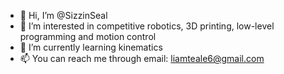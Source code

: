 - 👋 Hi, I’m @SizzinSeal
- 👀 I’m interested in competitive robotics, 3D printing, low-level programming and motion control
- 🌱 I’m currently learning kinematics
- 📫 You can reach me through email: liamteale6@gmail.com
